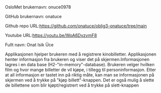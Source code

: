 OsloMet brukernavn: onuce0978

GitHub brukernavn: onatuce

Github repo URL:https://github.com/onatuce/oblig3-onatuce/tree/main

Youtube URL:https://youtu.be/WoA6DvzvmF8

Fullt navn: Onat Isik Üce

Applikasjonen hjelper brukeren med å registrere kinobilletter. Applikasjonen henter informasjon fra brukeren og viser det på skjermen.Informasjonen lagres i en data base (H2-"in-memory"-database). Brukeren velger hvilken film og hvor mange billetter de vil kjøpe, i tillegg til personinformasjon. Etter at all informasjon er tastet inn på riktig måte, kan man se informasjonen på skjermen ved å trykke på "kjøp billett"-knappen. Det er også mulig å slette de billettene som blir kjøpt/registrert ved å trykke på slett-knappen
